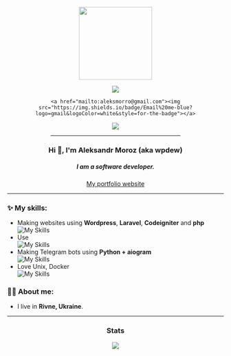 
<div align="center"> 
<p><img src="https://i.ibb.co/jrf9NhF/catpaw-black-yellow.png" width=170></p>
<p>
    <a href="https://t.me/WpDews"><img src="https://img.shields.io/badge/Telegram-blue?logo=telegram&logoColor=white&style=for-the-badge"></a>
    
    <a href="mailto:aleksmorro@gmail.com"><img src="https://img.shields.io/badge/Email%20me-blue?logo=gmail&logoColor=white&style=for-the-badge"></a>
</p> 
<img src="https://img.shields.io/github/stars/w1png?label=Stars%20%E2%9C%A8&logo=github&style=&style=for-the-badge">
<hr width=60%>
<h3>Hi 👋, I'm Aleksandr Moroz (aka wpdew)</h3>  
<h5>I am a software developer.</h5>
<a href="https://wpdew.com">My portfolio website</a>
<hr>
</div>


### ✨ My skills:
- Making websites using  **Wordpress**, **Laravel**, **Codeigniter**  and **php** <br>
![My Skills](https://skills.thijs.gg/icons?i=wordpress,laravel,php&theme=dark)
- Use <br>
![My Skills](https://skills.thijs.gg/icons?i=vscode,gulp,sass,webpack&theme=dark)
- Making Telegram bots using **Python + aiogram**<br>
![My Skills](https://skills.thijs.gg/icons?i=python&theme=dark)
- Love Unix, Docker <br>
 ![My Skills](https://skills.thijs.gg/icons?i=linux,docker&theme=dark)

### 👨‍💻 About me:
-  I live in **Rivne, Ukraine**.

<hr>

<h3 align="center"> Stats</h3>

<p align="center"><img src="https://github-readme-streak-stats.herokuapp.com/?user=wpdew&theme=onedark&hide_border=true&date_format=M%20j%5B%2C%20Y%5D&fire=DD2727"> </p>
